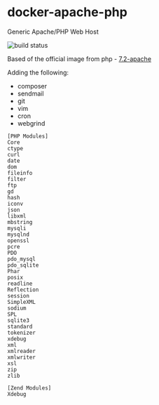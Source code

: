 # docker-apache-php
Generic Apache/PHP Web Host

![build status](https://gitlab.com/corycollier/docker-apache-php/badges/7.2.x-dev/build.svg)

Based of the official image from php - [7.2-apache](https://github.com/docker-library/php/blob/a280ab8e8790052338ce59a1fee739df8f831f16/7.2/stretch/apache/Dockerfile)

Adding the following:
* composer
* sendmail
* git
* vim
* cron
* webgrind

```
[PHP Modules]
Core
ctype
curl
date
dom
fileinfo
filter
ftp
gd
hash
iconv
json
libxml
mbstring
mysqli
mysqlnd
openssl
pcre
PDO
pdo_mysql
pdo_sqlite
Phar
posix
readline
Reflection
session
SimpleXML
sodium
SPL
sqlite3
standard
tokenizer
xdebug
xml
xmlreader
xmlwriter
xsl
zip
zlib

[Zend Modules]
Xdebug
```

